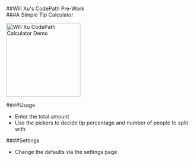 ##Will Xu's CodePath Pre-Work  
###A Simple Tip Calculator

<img src="https://github.com/willthexu/codepath_tippy/blob/master/Will%20Xu%20CodePath%20Demo.gif" alt="Will Xu CodePath Calculator Demo" width="200px"/>

####Usage  
* Enter the total amount  
* Use the pickers to decide tip percentage and number of people to split with  

####Settings
* Change the defaults via the settings page
